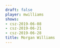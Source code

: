 ```yaml
---
draft: false
player: mwilliams
shows:
- csz-2019-06-08
- csz-2019-06-21
- csz-2019-06-28
title: Morgan Williams
---
```

